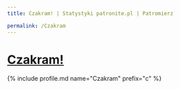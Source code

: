 ```yaml
---
title: Czakram! | Statystyki patronite.pl | Patromierz

permalink: /Czakram
---
```


# [Czakram!](https://patronite.pl/Czakram)

{% include profile.md name="Czakram" prefix="c" %}
